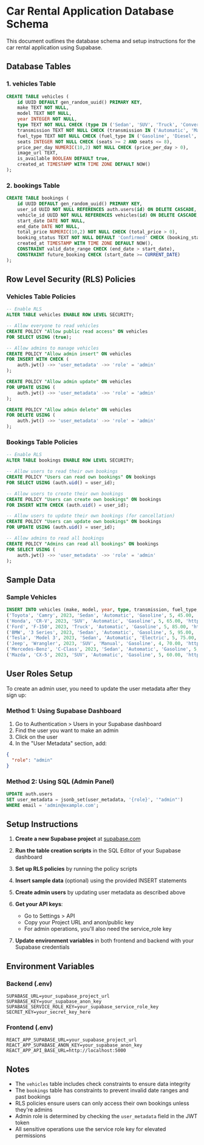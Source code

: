 # Car Rental Application Database Schema

This document outlines the database schema and setup instructions for the car rental application using Supabase.

## Database Tables

### 1. vehicles Table

```sql
CREATE TABLE vehicles (
    id UUID DEFAULT gen_random_uuid() PRIMARY KEY,
    make TEXT NOT NULL,
    model TEXT NOT NULL,
    year INTEGER NOT NULL,
    type TEXT NOT NULL CHECK (type IN ('Sedan', 'SUV', 'Truck', 'Convertible', 'Hatchback', 'Coupe')),
    transmission TEXT NOT NULL CHECK (transmission IN ('Automatic', 'Manual')),
    fuel_type TEXT NOT NULL CHECK (fuel_type IN ('Gasoline', 'Diesel', 'Electric', 'Hybrid')),
    seats INTEGER NOT NULL CHECK (seats >= 2 AND seats <= 8),
    price_per_day NUMERIC(10,2) NOT NULL CHECK (price_per_day > 0),
    image_url TEXT,
    is_available BOOLEAN DEFAULT true,
    created_at TIMESTAMP WITH TIME ZONE DEFAULT NOW()
);
```

### 2. bookings Table

```sql
CREATE TABLE bookings (
    id UUID DEFAULT gen_random_uuid() PRIMARY KEY,
    user_id UUID NOT NULL REFERENCES auth.users(id) ON DELETE CASCADE,
    vehicle_id UUID NOT NULL REFERENCES vehicles(id) ON DELETE CASCADE,
    start_date DATE NOT NULL,
    end_date DATE NOT NULL,
    total_price NUMERIC(10,2) NOT NULL CHECK (total_price > 0),
    booking_status TEXT NOT NULL DEFAULT 'Confirmed' CHECK (booking_status IN ('Confirmed', 'Completed', 'Cancelled')),
    created_at TIMESTAMP WITH TIME ZONE DEFAULT NOW(),
    CONSTRAINT valid_date_range CHECK (end_date > start_date),
    CONSTRAINT future_booking CHECK (start_date >= CURRENT_DATE)
);
```

## Row Level Security (RLS) Policies

### Vehicles Table Policies

```sql
-- Enable RLS
ALTER TABLE vehicles ENABLE ROW LEVEL SECURITY;

-- Allow everyone to read vehicles
CREATE POLICY "Allow public read access" ON vehicles 
FOR SELECT USING (true);

-- Allow admins to manage vehicles
CREATE POLICY "Allow admin insert" ON vehicles 
FOR INSERT WITH CHECK (
    auth.jwt() ->> 'user_metadata' ->> 'role' = 'admin'
);

CREATE POLICY "Allow admin update" ON vehicles 
FOR UPDATE USING (
    auth.jwt() ->> 'user_metadata' ->> 'role' = 'admin'
);

CREATE POLICY "Allow admin delete" ON vehicles 
FOR DELETE USING (
    auth.jwt() ->> 'user_metadata' ->> 'role' = 'admin'
);
```

### Bookings Table Policies

```sql
-- Enable RLS
ALTER TABLE bookings ENABLE ROW LEVEL SECURITY;

-- Allow users to read their own bookings
CREATE POLICY "Users can read own bookings" ON bookings 
FOR SELECT USING (auth.uid() = user_id);

-- Allow users to create their own bookings
CREATE POLICY "Users can create own bookings" ON bookings 
FOR INSERT WITH CHECK (auth.uid() = user_id);

-- Allow users to update their own bookings (for cancellation)
CREATE POLICY "Users can update own bookings" ON bookings 
FOR UPDATE USING (auth.uid() = user_id);

-- Allow admins to read all bookings
CREATE POLICY "Admins can read all bookings" ON bookings 
FOR SELECT USING (
    auth.jwt() ->> 'user_metadata' ->> 'role' = 'admin'
);
```

## Sample Data

### Sample Vehicles

```sql
INSERT INTO vehicles (make, model, year, type, transmission, fuel_type, seats, price_per_day, image_url) VALUES
('Toyota', 'Camry', 2023, 'Sedan', 'Automatic', 'Gasoline', 5, 45.00, 'https://example.com/toyota-camry.jpg'),
('Honda', 'CR-V', 2023, 'SUV', 'Automatic', 'Gasoline', 5, 65.00, 'https://example.com/honda-crv.jpg'),
('Ford', 'F-150', 2023, 'Truck', 'Automatic', 'Gasoline', 5, 85.00, 'https://example.com/ford-f150.jpg'),
('BMW', '3 Series', 2023, 'Sedan', 'Automatic', 'Gasoline', 5, 95.00, 'https://example.com/bmw-3series.jpg'),
('Tesla', 'Model 3', 2023, 'Sedan', 'Automatic', 'Electric', 5, 75.00, 'https://example.com/tesla-model3.jpg'),
('Jeep', 'Wrangler', 2023, 'SUV', 'Manual', 'Gasoline', 4, 70.00, 'https://example.com/jeep-wrangler.jpg'),
('Mercedes-Benz', 'C-Class', 2023, 'Sedan', 'Automatic', 'Gasoline', 5, 105.00, 'https://example.com/mercedes-c-class.jpg'),
('Mazda', 'CX-5', 2023, 'SUV', 'Automatic', 'Gasoline', 5, 60.00, 'https://example.com/mazda-cx5.jpg');
```

## User Roles Setup

To create an admin user, you need to update the user metadata after they sign up:

### Method 1: Using Supabase Dashboard
1. Go to Authentication > Users in your Supabase dashboard
2. Find the user you want to make an admin
3. Click on the user
4. In the "User Metadata" section, add:
```json
{
  "role": "admin"
}
```

### Method 2: Using SQL (Admin Panel)
```sql
UPDATE auth.users 
SET user_metadata = jsonb_set(user_metadata, '{role}', '"admin"')
WHERE email = 'admin@example.com';
```

## Setup Instructions

1. **Create a new Supabase project** at [supabase.com](https://supabase.com)

2. **Run the table creation scripts** in the SQL Editor of your Supabase dashboard

3. **Set up RLS policies** by running the policy scripts

4. **Insert sample data** (optional) using the provided INSERT statements

5. **Create admin users** by updating user metadata as described above

6. **Get your API keys**:
   - Go to Settings > API
   - Copy your Project URL and anon/public key
   - For admin operations, you'll also need the service_role key

7. **Update environment variables** in both frontend and backend with your Supabase credentials

## Environment Variables

### Backend (.env)
```
SUPABASE_URL=your_supabase_project_url
SUPABASE_KEY=your_supabase_anon_key
SUPABASE_SERVICE_ROLE_KEY=your_supabase_service_role_key
SECRET_KEY=your_secret_key_here
```

### Frontend (.env)
```
REACT_APP_SUPABASE_URL=your_supabase_project_url
REACT_APP_SUPABASE_ANON_KEY=your_supabase_anon_key
REACT_APP_API_BASE_URL=http://localhost:5000
```

## Notes

- The `vehicles` table includes check constraints to ensure data integrity
- The `bookings` table has constraints to prevent invalid date ranges and past bookings
- RLS policies ensure users can only access their own bookings unless they're admins
- Admin role is determined by checking the `user_metadata` field in the JWT token
- All sensitive operations use the service role key for elevated permissions
